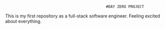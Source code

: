 
                                                 #DAY ZERO PROJECT
This is my first repository as a full-stack software engineer. Feeling excited about everything.
